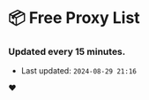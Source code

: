 # :package: Free Proxy List
### Updated every 15 minutes.

- Last updated: `2024-08-29 21:16`

:heart:
